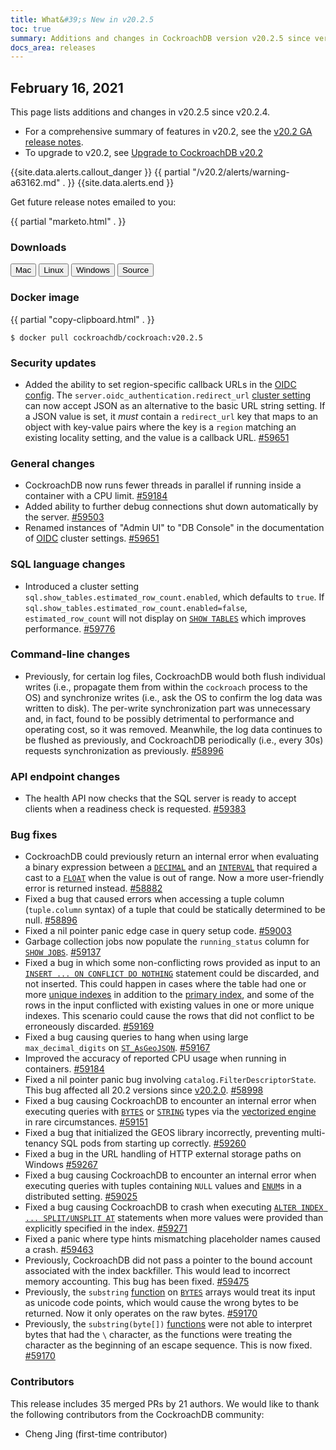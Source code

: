 ```yaml
---
title: What&#39;s New in v20.2.5
toc: true
summary: Additions and changes in CockroachDB version v20.2.5 since version v20.2.4
docs_area: releases 
---
```


## February 16, 2021

This page lists additions and changes in v20.2.5 since v20.2.4.

- For a comprehensive summary of features in v20.2, see the [v20.2 GA release notes](v20.2.0.html).
- To upgrade to v20.2, see [Upgrade to CockroachDB v20.2](../v20.2/upgrade-cockroach-version.html)

{{site.data.alerts.callout_danger }}
{{ partial "/v20.2/alerts/warning-a63162.md" . }}
{{site.data.alerts.end }}

Get future release notes emailed to you:

{{ partial "marketo.html" . }}

### Downloads

<div id="os-tabs" class="clearfix">
    <a href="https://binaries.cockroachdb.com/cockroach-v20.2.5.darwin-10.9-amd64.tgz"><button id="mac" data-eventcategory="mac-binary-release-notes">Mac</button></a>
    <a href="https://binaries.cockroachdb.com/cockroach-v20.2.5.linux-amd64.tgz"><button id="linux" data-eventcategory="linux-binary-release-notes">Linux</button></a>
    <a href="https://binaries.cockroachdb.com/cockroach-v20.2.5.windows-6.2-amd64.zip"><button id="windows" data-eventcategory="windows-binary-release-notes">Windows</button></a>
    <a href="https://binaries.cockroachdb.com/cockroach-v20.2.5.src.tgz"><button id="source" data-eventcategory="source-release-notes">Source</button></a>
</div>

### Docker image

{{ partial "copy-clipboard.html" . }}
~~~shell
$ docker pull cockroachdb/cockroach:v20.2.5
~~~


### Security updates

- Added the ability to set region-specific callback URLs in the [OIDC config](../v20.2/sso.html). The `server.oidc_authentication.redirect_url` [cluster setting](../v20.2/cluster-settings.html) can now accept JSON as an alternative to the basic URL string setting. If a JSON value is set, it *must* contain a `redirect_url` key that maps to an object with key-value pairs where the key is a `region` matching an existing locality setting, and the value is a callback URL. [#59651][#59651]

### General changes

- CockroachDB now runs fewer threads in parallel if running inside a container with a CPU limit. [#59184][#59184]
- Added ability to further debug connections shut down automatically by the server. [#59503][#59503]
- Renamed instances of "Admin UI" to "DB Console" in the documentation of [OIDC](../v20.2/sso.html) cluster settings. [#59651][#59651]

### SQL language changes

- Introduced a cluster setting `sql.show_tables.estimated_row_count.enabled`, which defaults to `true`. If `sql.show_tables.estimated_row_count.enabled=false`, `estimated_row_count` will not display on [`SHOW TABLES`](../v20.2/show-tables.html) which improves performance. [#59776][#59776]

### Command-line changes

- Previously, for certain log files, CockroachDB would both flush individual writes (i.e., propagate them from within the `cockroach` process to the OS) and synchronize writes (i.e., ask the OS to confirm the log data was written to disk). The per-write synchronization part was unnecessary and, in fact, found to be possibly detrimental to performance and operating cost, so it was removed. Meanwhile, the log data continues to be flushed as previously, and CockroachDB periodically (i.e., every 30s) requests synchronization as previously. [#58996][#58996]

### API endpoint changes

- The health API now checks that the SQL server is ready to accept clients when a readiness check is requested. [#59383][#59383]

### Bug fixes

- CockroachDB could previously return an internal error when evaluating a binary expression between a [`DECIMAL`](../v20.2/decimal.html) and an [`INTERVAL`](../v20.2/interval.html) that required a cast to a [`FLOAT`](../v20.2/float.html) when the value is out of range. Now a more user-friendly error is returned instead. [#58882][#58882]
- Fixed a bug that caused errors when accessing a tuple column (`tuple.column` syntax) of a tuple that could be statically determined to be null. [#58896][#58896]
- Fixed a nil pointer panic edge case in query setup code. [#59003][#59003]
- Garbage collection jobs now populate the `running_status` column for [`SHOW JOBS`](../v20.2/show-jobs.html). [#59137][#59137]
- Fixed a bug in which some non-conflicting rows provided as input to an [`INSERT ... ON CONFLICT DO NOTHING`](../v20.2/insert.html) statement could be discarded, and not inserted. This could happen in cases where the table had one or more [unique indexes](../v20.2/unique.html) in addition to the [primary index](../v20.2/primary-key.html), and some of the rows in the input conflicted with existing values in one or more unique indexes. This scenario could cause the rows that did not conflict to be erroneously discarded. [#59169][#59169]
- Fixed a bug causing queries to hang when using large `max_decimal_digits` on [`ST_AsGeoJSON`](../v20.2/geojson.html). [#59167][#59167]
- Improved the accuracy of reported CPU usage when running in containers. [#59184][#59184]
- Fixed a nil pointer panic bug involving `catalog.FilterDescriptorState`. This bug affected all 20.2 versions since [v20.2.0](v20.2.0.html). [#58998][#58998]
- Fixed a bug causing CockroachDB to encounter an internal error when executing queries with [`BYTES`](../v20.2/bytes.html) or [`STRING`](../v20.2/string.html) types via the [vectorized engine](../v20.2/vectorized-execution.html) in rare circumstances. [#59151][#59151]
- Fixed a bug that initialized the GEOS library incorrectly, preventing multi-tenancy SQL pods from starting up correctly. [#59260][#59260]
- Fixed a bug in the URL handling of HTTP external storage paths on Windows [#59267][#59267]
- Fixed a bug causing CockroachDB to encounter an internal error when executing queries with tuples containing `NULL` values and [`ENUM`](../v20.2/enum.html)s in a distributed setting. [#59025][#59025]
- Fixed a bug causing CockroachDB to crash when executing [`ALTER INDEX ... SPLIT/UNSPLIT AT`](../v20.2/alter-index.html) statements when more values were provided than explicitly specified in the index. [#59271][#59271]
- Fixed a panic where type hints mismatching placeholder names caused a crash. [#59463][#59463]
- Previously, CockroachDB did not pass a pointer to the bound account associated with the index backfiller. This would lead to incorrect memory accounting. This bug has been fixed. [#59475][#59475]
- Previously, the `substring` [function](../v20.2/functions-and-operators.html) on [`BYTES`](../v20.2/bytes.html) arrays would treat its input as unicode code points, which would cause the wrong bytes to be returned. Now it only operates on the raw bytes. [#59170][#59170]
- Previously, the `substring(byte[])` [functions](../v20.2/functions-and-operators.html) were not able to interpret bytes that had the `\` character, as the functions were treating the character as the beginning of an escape sequence. This is now fixed. [#59170][#59170]

### Contributors

This release includes 35 merged PRs by 21 authors.
We would like to thank the following contributors from the CockroachDB community:

- Cheng Jing (first-time contributor)

[#58882]: https://github.com/cockroachdb/cockroach/pull/58882
[#58896]: https://github.com/cockroachdb/cockroach/pull/58896
[#58996]: https://github.com/cockroachdb/cockroach/pull/58996
[#58998]: https://github.com/cockroachdb/cockroach/pull/58998
[#59003]: https://github.com/cockroachdb/cockroach/pull/59003
[#59025]: https://github.com/cockroachdb/cockroach/pull/59025
[#59137]: https://github.com/cockroachdb/cockroach/pull/59137
[#59151]: https://github.com/cockroachdb/cockroach/pull/59151
[#59167]: https://github.com/cockroachdb/cockroach/pull/59167
[#59169]: https://github.com/cockroachdb/cockroach/pull/59169
[#59170]: https://github.com/cockroachdb/cockroach/pull/59170
[#59184]: https://github.com/cockroachdb/cockroach/pull/59184
[#59260]: https://github.com/cockroachdb/cockroach/pull/59260
[#59267]: https://github.com/cockroachdb/cockroach/pull/59267
[#59271]: https://github.com/cockroachdb/cockroach/pull/59271
[#59383]: https://github.com/cockroachdb/cockroach/pull/59383
[#59463]: https://github.com/cockroachdb/cockroach/pull/59463
[#59475]: https://github.com/cockroachdb/cockroach/pull/59475
[#59503]: https://github.com/cockroachdb/cockroach/pull/59503
[#59651]: https://github.com/cockroachdb/cockroach/pull/59651
[#59776]: https://github.com/cockroachdb/cockroach/pull/59776
